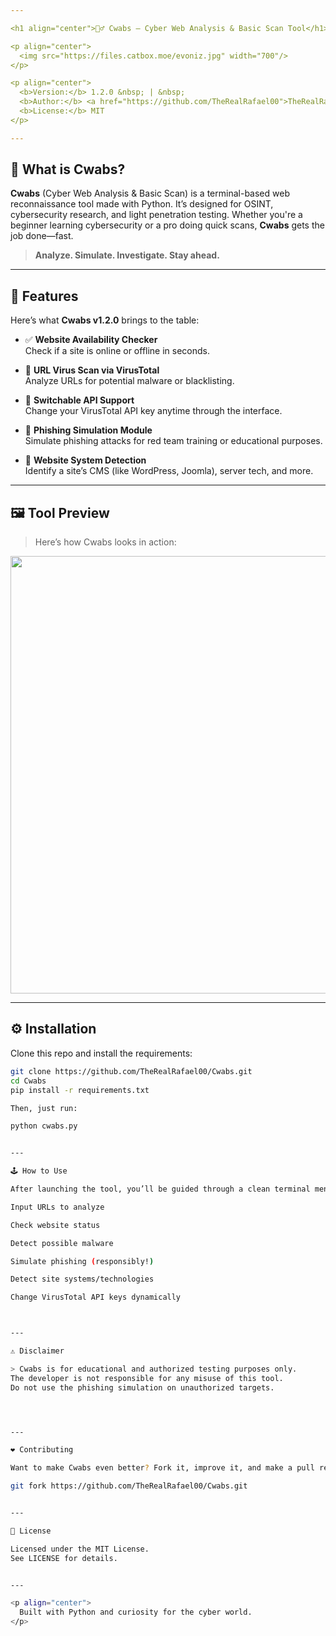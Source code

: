 ```yaml
---

<h1 align="center">🕵️‍♂️ Cwabs – Cyber Web Analysis & Basic Scan Tool</h1>

<p align="center">
  <img src="https://files.catbox.moe/evoniz.jpg" width="700"/>
</p>

<p align="center">
  <b>Version:</b> 1.2.0 &nbsp; | &nbsp;
  <b>Author:</b> <a href="https://github.com/TheRealRafael00">TheRealRafael00</a> &nbsp; | &nbsp;
  <b>License:</b> MIT
</p>

---
```


## 🚀 What is Cwabs?

**Cwabs** (Cyber Web Analysis & Basic Scan) is a terminal-based web reconnaissance tool made with Python. It’s designed for OSINT, cybersecurity research, and light penetration testing. Whether you're a beginner learning cybersecurity or a pro doing quick scans, **Cwabs** gets the job done—fast.

> **Analyze. Simulate. Investigate. Stay ahead.**

---

## 🧠 Features

Here’s what **Cwabs v1.2.0** brings to the table:

- ✅ **Website Availability Checker**  
  Check if a site is online or offline in seconds.

- 🦠 **URL Virus Scan via VirusTotal**  
  Analyze URLs for potential malware or blacklisting.

- 🔁 **Switchable API Support**  
  Change your VirusTotal API key anytime through the interface.

- 🎣 **Phishing Simulation Module**  
  Simulate phishing attacks for red team training or educational purposes.

- 🧩 **Website System Detection**  
  Identify a site’s CMS (like WordPress, Joomla), server tech, and more.

---

## 🖼️ Tool Preview

> Here’s how Cwabs looks in action:

<p align="center">
  <img src="https://files.catbox.moe/evoniz.jpg" width="700"/>
</p>

---

## ⚙️ Installation

Clone this repo and install the requirements:

```bash
git clone https://github.com/TheRealRafael00/Cwabs.git
cd Cwabs
pip install -r requirements.txt

Then, just run:

python cwabs.py


---

🕹️ How to Use

After launching the tool, you’ll be guided through a clean terminal menu where you can:

Input URLs to analyze

Check website status

Detect possible malware

Simulate phishing (responsibly!)

Detect site systems/technologies

Change VirusTotal API keys dynamically



---

⚠️ Disclaimer

> Cwabs is for educational and authorized testing purposes only.
The developer is not responsible for any misuse of this tool.
Do not use the phishing simulation on unauthorized targets.




---

❤️ Contributing

Want to make Cwabs even better? Fork it, improve it, and make a pull request!

git fork https://github.com/TheRealRafael00/Cwabs.git


---

📄 License

Licensed under the MIT License.
See LICENSE for details.


---

<p align="center">
  Built with Python and curiosity for the cyber world.
</p>
